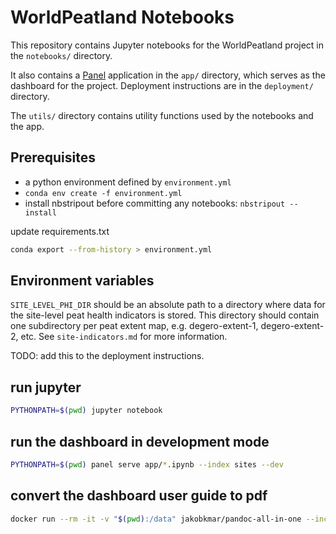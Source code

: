 # WorldPeatland Notebooks

This repository contains Jupyter notebooks for the WorldPeatland project in the `notebooks/` directory.

It also contains a [Panel](https://panel.holoviz.org/) application in the `app/` directory,
which serves as the dashboard for the project.
Deployment instructions are in the `deployment/` directory.

The `utils/` directory contains utility functions used by the notebooks and the app.

## Prerequisites

- a python environment defined by `environment.yml`
- `conda env create -f environment.yml`
- install nbstripout before committing any notebooks: `nbstripout --install`

update requirements.txt

```bash
conda export --from-history > environment.yml
```

## Environment variables

`SITE_LEVEL_PHI_DIR` should be an absolute path to a directory where data for the site-level peat health indicators is stored.
This directory should contain one subdirectory per peat extent map, e.g. degero-extent-1, degero-extent-2, etc.
See `site-indicators.md` for more information.

TODO: add this to the deployment instructions.

## run jupyter

```bash
PYTHONPATH=$(pwd) jupyter notebook
```

## run the dashboard in development mode

```bash
PYTHONPATH=$(pwd) panel serve app/*.ipynb --index sites --dev
```

## convert the dashboard user guide to pdf

```bash
docker run --rm -it -v "$(pwd):/data" jakobkmar/pandoc-all-in-one --include-in-header=dashboard-user-guide/header.tex dashboard-user-guide.md -o dashboard-user-guide.pdf
```
